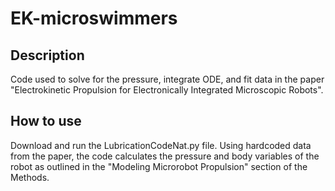 # EK-microswimmers

## Description
Code used to solve for the pressure, integrate ODE, and fit data in the paper "Electrokinetic Propulsion for Electronically Integrated Microscopic Robots".

## How to use
Download and run the LubricationCodeNat.py file. Using hardcoded data from the paper, the code calculates the pressure and body variables of the robot as outlined in the "Modeling Microrobot Propulsion" section of the Methods.
